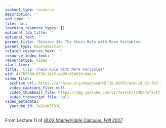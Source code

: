 ```yaml
---
content_type: resource
description: ''
end_time: ''
file: null
learning_resource_types: []
optional_tab_title: ''
optional_text: ''
parent_title: 'Session 34: The Chain Rule with More Variables'
parent_type: CourseSection
related_resources_text: ''
resource_index_text: ''
resourcetype: Video
start_time: ''
title: 'Clip: Chain Rule with More Variables'
uid: 417b558d-0730-142f-ea99-454939cda6c4
video_files:
  archive_url: https://archive.org/download/MIT18.02F07/ocw-18_02-f07-lec11_300k.mp4
  video_captions_file: null
  video_thumbnail_file: https://img.youtube.com/vi/7eZVshlT33Q/default.jpg
  video_transcript_file: null
video_metadata:
  youtube_id: 7eZVshlT33Q
---
```


From Lecture 11 of [_18.02 Multivariable Calculus, Fall 2007_](/courses/18-02-multivariable-calculus-fall-2007/pages/video-lectures)